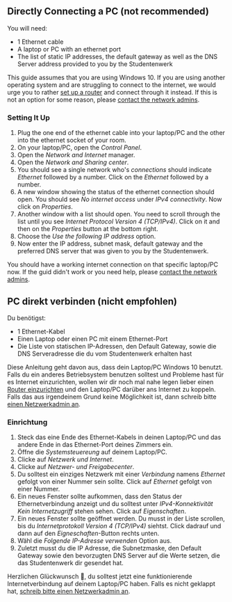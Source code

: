 <!-- English -->
## Directly Connecting a PC (not recommended)
You will need:

- 1 Ethernet cable
- A laptop or PC with an ethernet port
- The list of static IP addresses, the default gateway as well as the DNS Server address provided to you by the Studentenwerk

This guide assumes that you are using Windows 10. If you are using another operating system and are struggling to connect to the internet, we would urge you to rather [set up a router](#a-router) and connect through it instead. If this is not an option for some reason, please [contact the network admins](/en/index.html#contact).

### Setting It Up

1. Plug the one end of the ethernet cable into your laptop/PC and the other into the ethernet socket of your room.
2. On your laptop/PC, open the _Control Panel_.
3. Open the _Network and Internet_ manager.
4. Open the _Network and Sharing center_.
5. You should see a single network who's _connections_ should indicate _Ethernet_ followed by a number. Click on the _Ethernet_ followed by a number. 
6. A new window showing the status of the ethernet connection should open. You should see _No internet access_ under _IPv4 connectivity_. Now click on _Properties_.
7. Another window with a list should open. You need to scroll through the list until you see _Internet Protocol Version 4 (TCP/IPv4)_. Click on it and then on the _Properties_ button at the bottom right.
8. Choose the _Use the following IP address_ option.
9. Now enter the IP address, subnet mask, default gateway and the preferred DNS server that was given to you by the Studentenwerk.

You should have a working internet connection on that specific laptop/PC now. If the guid didn't work or you need help, please [contact the network admins](/en/index.html#contact).

<!-- Deutsch -->
## PC direkt verbinden (nicht empfohlen)

Du benötigst:
- 1 Ethernet-Kabel 
- Einen Laptop oder einen PC mit einem Ethernet-Port
- Die Liste von statischen IP-Adressen, den Default Gateway, sowie die DNS Serveradresse die du vom Studentenwerk erhalten hast

Diese Anleitung geht davon aus, dass dein Laptop/PC Windows 10 benutzt. Falls du ein anderes Betriebsystem benutzen solltest und Probleme hast für es Internet einzurichten, wollen wir dir noch mal nahe legen lieber einen [Router einzurichten](#a-router) und den Laptop/PC darüber ans Internet zu koppeln. Falls das aus irgendeinem Grund keine Möglichkeit ist, dann schreib bitte [einen Netzwerkadmin an](/de/index.html#contact).

### Einrichtung

1. Steck das eine Ende des Ethernet-Kabels in deinen Laptop/PC und das andere Ende in das Ethernet-Port deines Zimmers ein.
2. Öffne die _Systemsteuereung_ auf deinem Laptop/PC.
3. Clicke auf _Netzwerk und Internet_.
4. Clicke auf _Netzwer- und Freigabecenter_.
5. Du solltest ein einziges Netzwerk mit einer _Verbindung_ namens _Ethernet_ gefolgt von einer Nummer sein sollte. Click auf _Ethernet_ gefolgt von einer Nummer.
6. Ein neues Fenster sollte aufkommen, dass den Status der Ethernetverbindung anzeigt und du solltest unter _IPv4-Konnektivität_ _Kein Internetzugriff_ stehen sehen. Click auf _Eigenschaften_.
7. Ein neues Fenster sollte geöffnet werden. Du musst in der Liste scrollen, bis du _Internetprotokoll Version 4 (TCP/IPv4)_ siehtst. Click dadrauf und dann auf den _Eigneschaften_-Button rechts unten.
8. Wähl die _Folgende IP-Adresse verwenden_ Option aus.
9. Zuletzt musst du die IP Adresse, die Subnetzmaske, den Default Gateway sowie den bevorzugten DNS Server auf die Werte setzen, die das Studentenwerk dir gesendet hat.

Herzlichen Glückwunsch 🎉, du solltest jetzt eine funktionierende Internetverbindung auf deinem Laptop/PC haben. Falls es nicht geklappt hat, [schreib bitte einen Netzwerkadmin an](/de/index.html#contact).